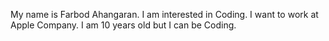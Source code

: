 My name is Farbod Ahangaran.
I am interested in Coding.
I want to work at Apple Company.
I am 10 years old but I can be Coding.
